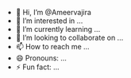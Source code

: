 - 👋 Hi, I’m @Ameervajira
- 👀 I’m interested in ...
- 🌱 I’m currently learning ...
- 💞️ I’m looking to collaborate on ...
- 📫 How to reach me ...
- 😄 Pronouns: ...
- ⚡ Fun fact: ...

<!---
Ameervajira/Ameervajira is a ✨ special ✨ repository because its `README.md` (this file) appears on your GitHub profile.
You can click the Preview link to take a look at your changes.
--->
